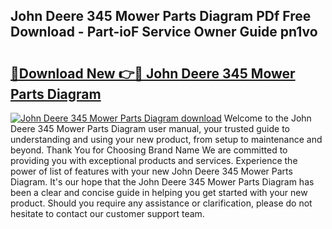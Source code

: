 ## John Deere 345 Mower Parts Diagram PDf Free Download - Part-ioF Service Owner Guide pn1vo

# <h2><a href="http://dfoysi.blite.top/?on=John+Deere+345+Mower+Parts+Diagram">🔗Download New 👉🔴 John Deere 345 Mower Parts Diagram</a></h2>

[![John Deere 345 Mower Parts Diagram download](https://i.imgur.com/lujVjoI.png)](http://dfoysi.blite.top/?on=John+Deere+345+Mower+Parts+Diagram)
Welcome to the John Deere 345 Mower Parts Diagram user manual, your trusted guide to understanding and using your new product, from setup to maintenance and beyond. Thank You for Choosing Brand Name We are committed to providing you with exceptional products and services. Experience the power of list of features with your new John Deere 345 Mower Parts Diagram. It's our hope that the John Deere 345 Mower Parts Diagram has been a clear and concise guide in helping you get started with your new product. Should you require any assistance or clarification, please do not hesitate to contact our customer support team.

